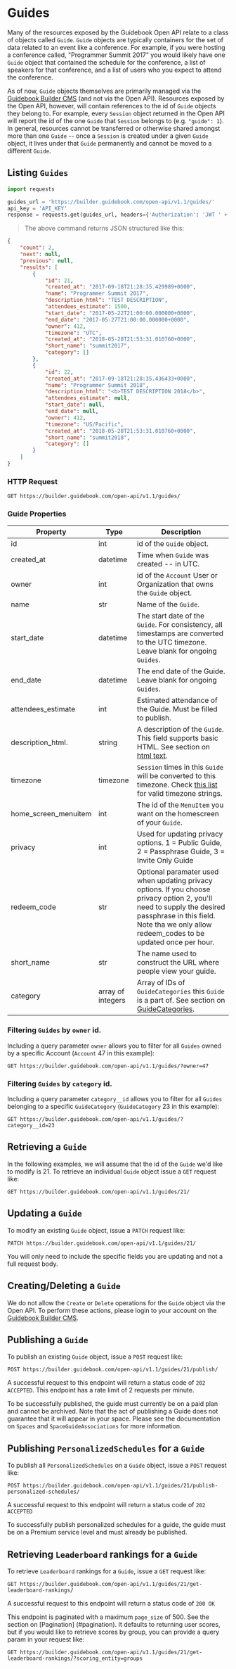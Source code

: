 # Guides

Many of the resources exposed by the Guidebook Open API relate to a class of objects called `Guide`. `Guide` objects are typically containers for the set of data related to an event like a conference. For example, if you were hosting a conference called, "Programmer Summit 2017" you would likely have one `Guide` object that contained the schedule for the conference, a list of speakers for that conference, and a list of users who you expect to attend the conference.

As of now, `Guide` objects themselves are primarily managed via the [Guidebook Builder CMS](https://builder.guidebook.com) (and not via the Open API). Resources exposed by the Open API, however, will contain references to the id of `Guide` objects they belong to. For example, every `Session` object returned in the Open API will report the id of the one `Guide` that `Session` belongs to (e.g. `"guide": 1`). In general, resources cannot be transferred or otherwise shared amongst more than one `Guide` -- once a `Session` is created under a given `Guide` object, it lives under that `Guide` permanently and cannot be moved to a different `Guide`.

## Listing `Guides`

```python
import requests

guides_url = 'https://builder.guidebook.com/open-api/v1.1/guides/'
api_key = 'API_KEY'
response = requests.get(guides_url, headers={'Authorization': 'JWT ' + api_key}).json()
```

> The above command returns JSON structured like this:

```json
{
	"count": 2,
	"next": null,
	"previous": null,
	"results": [
		{
			"id": 21,
			"created_at": "2017-09-18T21:28:35.429989+0000",
			"name": "Programmer Summit 2017",
			"description_html": "TEST DESCRIPTION",
			"attendees_estimate": 1500,
			"start_date": "2017-05-22T21:00:00.000000+0000",
			"end_date": "2017-05-27T21:00:00.000000+0000",
			"owner": 412,
			"timezone": "UTC",
			"created_at": "2018-05-28T21:53:31.010760+0000",
			"short_name": "summit2017",
			"category": []
		},
		{
			"id": 22,
			"created_at": "2017-09-18T21:28:35.436433+0000",
			"name": "Programmer Summit 2018",
			"description_html": "<b>TEST DESCRIPTION 2018</b>",
			"attendees_estimate": null,
			"start_date": null,
			"end_date": null,
			"owner": 412,
			"timezone": "US/Pacific",
			"created_at": "2018-05-28T21:53:31.010760+0000",
			"short_name": "summit2018",
			"category": []
		}
	]
}
```

### HTTP Request

`GET https://builder.guidebook.com/open-api/v1.1/guides/`

### Guide Properties

Property                | Type        | Description
---------               | --------    | --------
id                      | int         | id of the `Guide` object.
created_at              | datetime    | Time when `Guide` was created -- in UTC.
owner                   | int         | id of the `Account` User or Organization that owns the `Guide` object.
name                    | str         | Name of the `Guide`.
start_date              | datetime    | The start date of the `Guide`. For consistency, all timestamps are converted to the UTC timezone.  Leave blank for ongoing `Guides`.
end_date                | datetime    | The end date of the Guide.  Leave blank for ongoing `Guides`.
attendees_estimate      | int         | Estimated attendance of the Guide. Must be filled to publish.
description_html.       | string      | A description of the `Guide`.  This field supports basic HTML.  See section on [html text](#html-text).
timezone                | timezone    | `Session` times in this `Guide` will be converted to this timezone.  Check [this list](https://en.wikipedia.org/wiki/List_of_tz_database_time_zones#List) for valid timezone strings.
home_screen_menuitem    | int         | The id of the `MenuItem` you want on the homescreen of your `Guide`.
privacy                 | int         | Used for updating privacy options.  1 = Public Guide, 2 = Passphrase Guide, 3 = Invite Only Guide
redeem_code             | str         | Optional paramater used when updating privacy options.  If you choose privacy option 2, you'll need to supply the desired passphrase in this field.  Note tha we only allow redeem_codes to be updated once per hour.
short_name				| str 		  | The name used to construct the URL where people view your guide.
category                | array of integers | Array of IDs of `GuideCategories` this `Guide` is a part of.  See section on [GuideCategories](#guide-categories).


### Filtering `Guides` by `owner` id.

Including a query parameter `owner` allows you to filter for all `Guides` owned by a specific Account (`Account` 47 in this example):

`GET https://builder.guidebook.com/open-api/v1.1/guides/?owner=47`

### Filtering `Guides` by `category` id.

Including a query parameter `category__id` allows you to filter for all `Guides` belonging to a specific `GuideCategory` (`GuideCategory` 23 in this example):

`GET https://builder.guidebook.com/open-api/v1.1/guides/?category__id=23`

## Retrieving a `Guide`
In the following examples, we will assume that the id of the `Guide` we'd like to modify is 21.
To retrieve an individual `Guide` object issue a `GET` request like:

`GET https://builder.guidebook.com/open-api/v1.1/guides/21/`


## Updating a `Guide`

To modify an existing `Guide` object, issue a `PATCH` request like:

`PATCH https://builder.guidebook.com/open-api/v1.1/guides/21/`

You will only need to include the specific fields you are updating and not a full request body.

## Creating/Deleting a `Guide`

We do not allow the `Create` or `Delete` operations for the `Guide` object via the Open API.  To perform these actions, please login to your account on the [Guidebook Builder CMS](https://builder.guidebook.com).

## Publishing a `Guide`

To publish an existing `Guide` object, issue a `POST` request like:

`POST https://builder.guidebook.com/open-api/v1.1/guides/21/publish/`

A successful request to this endpoint will return a status code of `202 ACCEPTED`. This endpoint has a rate limit of 2 requests per minute.

To be successfully published, the guide must currently be on a paid plan and cannot be archived. Note that the act of publishing a Guide does not guarantee that it will appear in your space. Please see the documentation on `Spaces` and `SpaceGuideAssociations` for more information.

## Publishing `PersonalizedSchedules` for a `Guide`

To publish all `PersonalizedSchedules` on a `Guide` object, issue a `POST` request like:

`POST https://builder.guidebook.com/open-api/v1.1/guides/21/publish-personalized-schedules/`

A successful request to this endpoint will return a status code of `202 ACCEPTED`

To successfully publish personalized schedules for a guide, the guide must be on a Premium service level and must already be published.


## Retrieving `Leaderboard` rankings for a `Guide`

To retrieve `Leaderboard` rankings for a `Guide`, issue a `GET` request like:

`GET https://builder.guidebook.com/open-api/v1.1/guides/21/get-leaderboard-rankings/`

A successful request to this endpoint will return a status code of `200 OK`

This endpoint is paginated with a maximum `page_size` of 500. See the section on [Pagination] (#pagination). It defaults to returning user scores, but if you would like to retrieve scores by group, you can provide a query param in your request like:

`GET https://builder.guidebook.com/open-api/v1.1/guides/21/get-leaderboard-rankings/?scoring_entity=groups`
